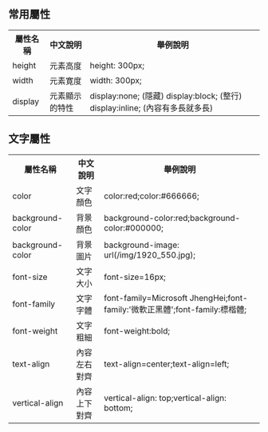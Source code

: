 ## 常用屬性
<table>
  <tr>
    <th>
      屬性名稱
    </th>
    <th>
      中文說明
    </th>
    <th>
      舉例說明
    </th>
  </tr>
  <tr>
    <td>
      height
    </td>
    <td>
      元素高度
    </td>
    <td>
      height: 300px;
    </td>
  </tr>
  <tr>
    <td>
      width
    </td>
    <td>
      元素寛度
    </td>
    <td>
      width: 300px;
    </td>
  </tr>
  <tr>
    <td>
      display
    </td>
    <td>
      元素顯示的特性
    </td>
    <td>
      display:none; (隱藏)
      display:block; (整行)
      display:inline; (內容有多長就多長)
    </td>
  </tr>
</table>

## 文字屬性
<table>
  <tr>
    <th>
      屬性名稱
    </th>
    <th>
      中文說明
    </th>
    <th>
      舉例說明
    </th>
  </tr>
  <tr>
    <td>
      color
    </td>
    <td>
      文字顏色
    </td>
    <td>
      color:red;color:#666666;
    </td>
  </tr>
  <tr>
    <td>
      background-color
    </td>
    <td>
      背景顏色
    </td>
    <td>
      background-color:red;background-color:#000000;
    </td>
  </tr>
  <tr>
    <td>
      background-color
    </td>
    <td>
      背景圖片
    </td>
    <td>
      background-image: url(/img/1920_550.jpg);
    </td>
  </tr>
  <tr>
    <td>
      font-size
    </td>
    <td>
      文字大小
    </td>
    <td>
      font-size=16px;
    </td>
  </tr>
  <tr>
    <td>
      font-family
    </td>
    <td>
      文字字體
    </td>
    <td>
      font-family=Microsoft JhengHei;font-family:'微軟正黑體';font-family:標楷體;
    </td>
  </tr>
  <tr>
    <td>
      font-weight
    </td>
    <td>
      文字粗細
    </td>
    <td>
      font-weight:bold;
    </td>
  </tr>
  <tr>
    <td>
      text-align
    </td>
    <td>
      內容左右對齊
    </td>
    <td>
      text-align=center;text-align=left;
    </td>
  </tr>
  <tr>
    <td>
      vertical-align
    </td>
    <td>
      內容上下對齊
    </td>
    <td>
      vertical-align: top;vertical-align: bottom;
    </td>
  </tr>
</table>
